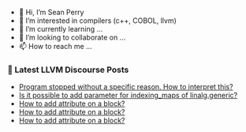 - 👋 Hi, I’m Sean Perry
- 👀 I’m interested in compilers (c++, COBOL, llvm)
- 🌱 I’m currently learning ...
- 💞️ I’m looking to collaborate on ...
- 📫 How to reach me ...

<!---
s66perry/s66perry is a ✨ special ✨ repository because its `README.md` (this file) appears on your GitHub profile.
You can click the Preview link to take a look at your changes.
--->
### 📕 Latest LLVM Discourse Posts

<!-- DISCOURSE-LLVM:START -->
- [Program stopped without a specific reason. How to interpret this?](https://discourse.llvm.org/t/program-stopped-without-a-specific-reason-how-to-interpret-this/60622/2)
- [Is it possible to add parameter for indexing_maps of linalg.generic?](https://discourse.llvm.org/t/is-it-possible-to-add-parameter-for-indexing-maps-of-linalg-generic/60624/2)
- [How to add attribute on a block?](https://discourse.llvm.org/t/how-to-add-attribute-on-a-block/60598/10)
- [How to add attribute on a block?](https://discourse.llvm.org/t/how-to-add-attribute-on-a-block/60598/9)
- [How to add attribute on a block?](https://discourse.llvm.org/t/how-to-add-attribute-on-a-block/60598/8)
<!-- DISCOURSE-LLVM:END -->
